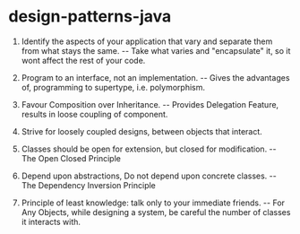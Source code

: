 # design-patterns-java

1. Identify the aspects of your application that vary and separate them from what stays the same.
                -- Take what varies and "encapsulate" it, so it wont affect the rest of your code.

2. Program to an interface, not an implementation.
                -- Gives the advantages of, programming to supertype, i.e. polymorphism.

3. Favour Composition over Inheritance.
                -- Provides Delegation Feature, results in loose coupling of component.

4. Strive for loosely coupled designs, between objects that interact.

5. Classes should be open for extension, but closed for modification.
                -- The Open Closed Principle
                
6. Depend upon abstractions, Do not depend upon concrete classes.
                -- The Dependency Inversion Principle
                
7. Principle of least knowledge: talk only to your immediate friends.
                -- For Any Objects, while designing a system, be careful the number of classes it interacts with.